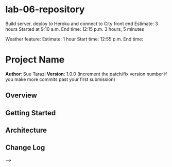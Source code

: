 # lab-06-repository

Build server, deploy to Heroku and connect to City front end
Estimate: 3 hours
Started at 9:10 a.m.
End time: 12:15 p.m.
3 hours, 5 minutes

Weather feature:
Estimate: 1 hour
Start time: 12:55 p.m.
End time: 

# Project Name

**Author**: Sue Tarazi
**Version**: 1.0.0 
(increment the patch/fix version number if you make more commits past your first submission)

## Overview
<!-- Provide a high level overview of what this application is and why you are building it, beyond the fact that it's an assignment for this class. (i.e. What's your problem domain?) -->

## Getting Started
<!-- What are the steps that a user must take in order to build this app on their own machine and get it running? -->

## Architecture
<!-- Provide a detailed description of the application design. What technologies (languages, libraries, etc) you're using, and any other relevant design information. -->

## Change Log
<!-- Use this area to document the iterative changes made to your application as each feature is successfully implemented. Use time stamps. Here's an examples:

01-01-2001 4:59pm - Application now has a fully-functional express server, with a GET route for the location resource.

## Credits and Collaborations
<!-- Give credit (and a link) to other people or resources that helped you build this application. -->
-->
